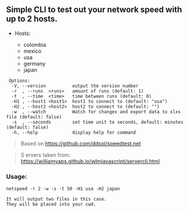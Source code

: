 ## Simple CLI to test out your network speed with up to 2 hosts.

- Hosts:

  - colombia
  - mexico
  - usa
  - germany
  - japan

```shell
 Options:
  -V, --version          output the version number
  -r  , --runs  <runs>   amount of runs (default: 1)
  -t  , --time  <time>   time between runs (default: 0)
  -H1 , --host1 <host1>  host1 to connect to (default: "usa")
  -H2 , --host2 <host2>  host2 to connect to (default: "")
  -w  , --watch          Watch for changes and export data to xlxs file (default: false)
  -s  , --seconds        set time unit to seconds, default: minutes (default: false)
  -h, --help             display help for command
```

> Based on https://github.com/ddsol/speedtest.net

> S ervers taken from: https://williamyaps.github.io/wlmjavascript/servercli.html

### Usage:

```shell
netspeed -r 2 -w -s -t 50 -H1 usa -H2 japan
```

    It will output two files in this case.
    They will be placed into your cwd.
